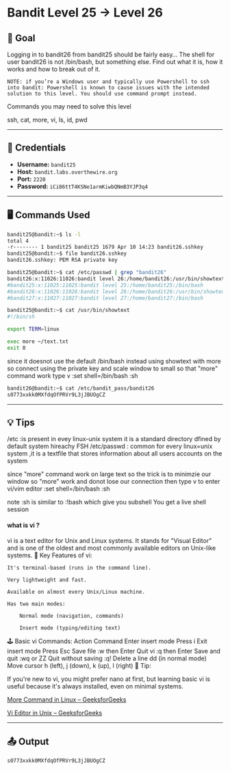 # Bandit Level 25 → Level 26

## 🧠 Goal

Logging in to bandit26 from bandit25 should be fairly easy… The shell for user bandit26 is not /bin/bash, but something else. Find out what it is, how it works and how to break out of it.

    NOTE: if you’re a Windows user and typically use Powershell to ssh into bandit: Powershell is known to cause issues with the intended solution to this level. You should use command prompt instead.

Commands you may need to solve this level

ssh, cat, more, vi, ls, id, pwd

---

## 🔐 Credentials

- **Username:** `bandit25`
- **Host:** `bandit.labs.overthewire.org`
- **Port:** `2220`
- **Password:** `iCi86ttT4KSNe1armKiwbQNmB3YJP3q4`

---

## 🖥️ Commands Used

```bash
bandit25@bandit:~$ ls -l 
total 4
-r-------- 1 bandit25 bandit25 1679 Apr 10 14:23 bandit26.sshkey
bandit25@bandit:~$ file bandit26.sshkey
bandit26.sshkey: PEM RSA private key

bandit25@bandit:~$ cat /etc/passwd | grep "bandit26"
bandit26:x:11026:11026:bandit level 26:/home/bandit26:/usr/bin/showtext
#bandit25:x:11025:11025:bandit level 25:/home/bandit25:/bin/bash
#bandit26:x:11026:11026:bandit level 26:/home/bandit26:/usr/bin/showtext
#bandit27:x:11027:11027:bandit level 27:/home/bandit27:/bin/bash

bandit25@bandit:~$ cat /usr/bin/showtext
#!/bin/sh

export TERM=linux

exec more ~/text.txt
exit 0
```
since it doesnot use the default /bin/bash instead using showtext with more
so connect using the private key and scale window to small so that "more" command work
type v
:set shell=/bin/bash
:sh
```bash
bandit26@bandit:~$ cat /etc/bandit_pass/bandit26
s0773xxkk0MXfdqOfPRVr9L3jJBUOgCZ
```
___

## 💡 Tips
/etc :is present in evey linux-unix system it is a standard directory dfined by default system hireachy FSH
/etc/passwd : common for every linux=unix system ,it is a textfile that stores information about all users accounts on the system

since "more" command work on large text so the trick is to minimzie our window so "more" work and donot lose our connection
then type v to enter vi/vim editor
:set shell=/bin/bash
:sh 

note :sh  is similar to :!bash       which give you subshell
You get a live shell session
#### what is vi ? 

vi is a text editor for Unix and Linux systems. It stands for "Visual Editor" and is one of the oldest and most commonly available editors on Unix-like systems.
🧰 Key Features of vi:

    It's terminal-based (runs in the command line).

    Very lightweight and fast.

    Available on almost every Unix/Linux machine.

    Has two main modes:

        Normal mode (navigation, commands)

        Insert mode (typing/editing text)

🕹️ Basic vi Commands:
Action	Command
Enter insert mode	Press i
Exit insert mode	Press Esc
Save file	:w then Enter
Quit vi	:q then Enter
Save and quit	:wq or ZZ
Quit without saving	:q!
Delete a line	dd (in normal mode)
Move cursor	h (left), j (down), k (up), l (right)
🧠 Tip:

If you're new to vi, you might prefer nano at first, but learning basic vi is useful because it's always installed, even on minimal systems.

[More Command in Linux – GeeksforGeeks](https://www.geeksforgeeks.org/more-command-in-linux-with-examples/)

[Vi Editor in Unix – GeeksforGeeks](https://www.geeksforgeeks.org/vi-editor-unix/)

___

## 📤 Output
```bash
s0773xxkk0MXfdqOfPRVr9L3jJBUOgCZ
```

